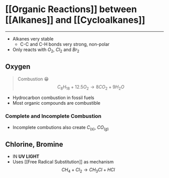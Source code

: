# [[Organic Reactions]] between [[Alkanes]] and [[Cycloalkanes]]
---
- Alkanes very stable
	- C-C and C-H bonds very strong, non-polar
- Only reacts with $O_2$, $Cl_2$ and $Br_2$
## Oxygen
> Combustion 😁
$$C_8H_{18}+12.5O_2\rightarrow8CO_2+9H_2O$$
- Hydrocarbon combustion in fossil fuels
- Most organic compounds are combustible
### Complete and Incomplete Combustion
- Incomplete combutions also create $C_{(s)}$, $CO_{(g)}$
## Chlorine, Bromine
- IN **UV LIGHT**
- Uses [[Free Radical Substitution]] as mechanism
$$CH_4+Cl_2\rightarrow CH_3Cl+HCl$$
